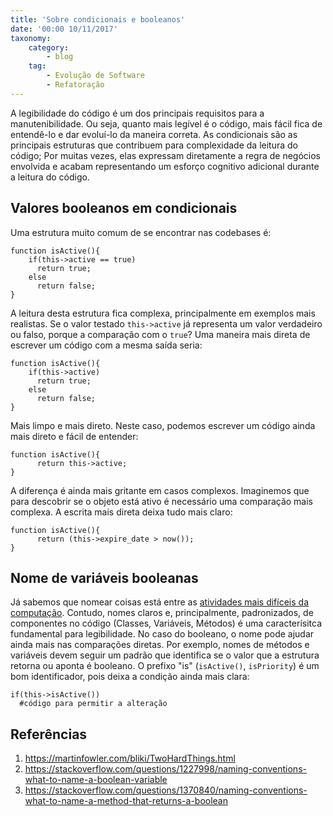 ```yaml
---
title: 'Sobre condicionais e booleanos'
date: '00:00 10/11/2017'
taxonomy:
    category:
        - blog
    tag:
        - Evolução de Software
        - Refatoração
---
```


A legibilidade do código é um dos principais requisitos para a manutenibilidade. Ou seja, quanto mais legível é o código, mais fácil fica de entendê-lo e dar evoluí-lo da maneira correta. As condicionais são as principais estruturas que contribuem para complexidade da leitura do código; Por muitas vezes, elas expressam diretamente a regra de negócios envolvida e acabam representando um esforço cognitivo adicional durante a leitura do código.

## Valores booleanos em condicionais

Uma estrutura muito comum de se encontrar nas codebases é:

```
function isActive(){
    if(this->active == true)
      return true;
    else
      return false;
}
```

A leitura desta estrutura fica complexa, principalmente em exemplos mais realistas. Se o valor testado `this->active` já representa um valor verdadeiro ou falso, porque a comparação com o `true`? Uma maneira mais direta de escrever um código com a mesma saída seria:

```
function isActive(){
    if(this->active)
      return true;
    else
      return false;
}

```

Mais limpo e mais direto. Neste caso, podemos escrever um código ainda mais direto e fácil de entender:

```
function isActive(){
      return this->active;
}
```

A diferença é ainda mais gritante em casos complexos. Imaginemos que para descobrir se o objeto está ativo é necessário uma comparação mais complexa. A escrita mais direta deixa tudo mais claro:

```
function isActive(){
      return (this->expire_date > now());
}
```

## Nome de variáveis booleanas

Já sabemos que nomear coisas está entre as [atividades mais difíceis da computação](https://martinfowler.com/bliki/TwoHardThings.html). Contudo, nomes claros e, principalmente, padronizados, de componentes no código (Classes, Variáveis, Métodos) é uma caracterísitca fundamental para legibilidade. No caso do booleano, o nome pode ajudar ainda mais nas comparações diretas. Por exemplo, nomes de métodos e variáveis devem seguir um padrão que identifica se o valor que a estrutura retorna ou aponta é booleano. O prefixo "is" (`isActive()`, `isPriority`) é um bom identificador, pois deixa a condição ainda mais clara:

```
if(this->isActive())
  #código para permitir a alteração  
```

##  Referências

1. https://martinfowler.com/bliki/TwoHardThings.html
1. https://stackoverflow.com/questions/1227998/naming-conventions-what-to-name-a-boolean-variable
1. https://stackoverflow.com/questions/1370840/naming-conventions-what-to-name-a-method-that-returns-a-boolean

